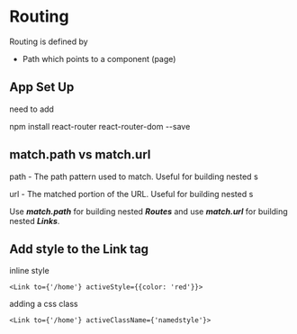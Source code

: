 # Routing

Routing is defined by

- Path which points to a component (page)

## App Set Up

need to add

npm install react-router react-router-dom --save

## match.path vs match.url

path - The path pattern used to match. Useful for building nested <Route>s

url - The matched portion of the URL. Useful for building nested <Link>s
  
Use ***match.path*** for building nested ***Routes*** and use ***match.url*** for building nested ***Links***.

## Add style to the Link tag

inline style
```
<Link to={'/home'} activeStyle={{color: 'red'}}>
```

adding a css class
```
<Link to={'/home'} activeClassName={'namedstyle'}>
```


